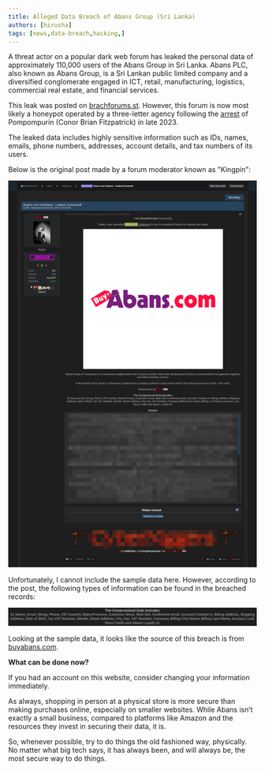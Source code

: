 ```yaml
---
title: Alleged Data Breach of Abans Group (Sri Lanka)
authors: [hirusha]
tags: [news,data-breach,hacking,]
---
```


A threat actor on a popular dark web forum has leaked the personal data of approximately 110,000 users of the Abans Group in Sri Lanka. Abans PLC, also known as Abans Group, is a Sri Lankan public limited company and a diversified conglomerate engaged in ICT, retail, manufacturing, logistics, commercial real estate, and financial services.

<!--truncate-->

This leak was posted on [brachforums.st](https://breachforums.st/Thread-DATABASE-Abans-com-Database-Leaked-Download?highlight=Abans.com). However, this forum is now most likely a honeypot operated by a three-letter agency following the [arrest](https://cyble.com/blog/wave-of-arrests-hits-cybercriminals/) of Pompompurin (Conor Brian Fitzpatrick) in late 2023.

The leaked data includes highly sensitive information such as IDs, names, emails, phone numbers, addresses, account details, and tax numbers of its users.

Below is the original post made by a forum moderator known as "Kingpin":

![img](./post.jpg)

Unfortunately, I cannot include the sample data here. However, according to the post, the following types of information can be found in the breached records:

![alt text](image.png)

Looking at the sample data, it looks like the source of this breach is from [buyabans.com](https://buyabans.com/).

**What can be done now?**

If you had an account on this website, consider changing your information immediately.

As always, shopping in person at a physical store is more secure than making purchases online, especially on smaller websites. While Abans isn’t exactly a small business, compared to platforms like Amazon and the resources they invest in securing their data, it is.

So, whenever possible, try to do things the old fashioned way, physically. No matter what big tech says, it has always been, and will always be, the most secure way to do things.
